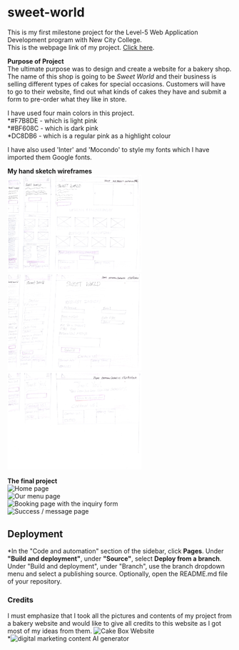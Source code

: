# sweet-world 
This is my first milestone project for the Level-5 Web Application Development program with New City College.<br>
This is the webpage link of my project. <a href="https://abi19x.github.io/sweet-world/">Click here</a>.



**Purpose of Project** <br>
The ultimate purpose was to design and create a website for a bakery shop. The name of this shop is going to be *Sweet World* and their business is selling different types of cakes for special occasions. Customers will have to go to their website, find out what kinds of cakes they have and submit a form to pre-order what they like in store. <br>

I have used four main colors in this project. <br>
*#F7B8DE - which is light pink <br>
*#BF608C - which is dark pink <br>
*DC8DB6 - which is a regular pink as a highlight colour <br>

I have also used 'Inter' and 'Mocondo' to style my fonts which I have imported them Google fonts. <br>


**My hand sketch wireframes** <br>
<img src="assets/wireframes/wireframe-01.jpg" width="300" alt="this is the home page sketch"><br>
<img src="assets/wireframes/wireframe-03.jpg" width="300" alt="this is the booking page with the form inquiry"><br>
<img src="assets/wireframes/wireframe-04.jpg" width="300" alt="this is the design of the success page"><br>

**The final project**<br>
![Home page](/workspace/sweet-world/assets/finalProject-screenshots/final-project.png)<br>
![Our menu page](/workspace/sweet-world/assets/finalProject-screenshots/final-project-2.png)<br>
![Booking page with the inquiry form](/workspace/sweet-world/assets/finalProject-screenshots/final-project-3.png)<br>
![Success / message page](/workspace/sweet-world/assets/finalProject-screenshots/final-project-4.png)<br>

## Deployment <br>
*In the "Code and automation" section of the sidebar, click **Pages**. Under **"Build and deployment"**, under **"Source"**, select **Deploy from a branch**. Under "Build and deployment", under "Branch", use the branch dropdown menu and select a publishing source. Optionally, open the README.md file of your repository.

### Credits <br>
I must emphasize that I took all the pictures and contents of my project from a bakery website and would like to give all credits to this website as I got most of my ideas from them. ![Cake Box Website](https://www.cakebox.com/)<br>
*![digital marketing content AI generator](https://ahrefs.com/)

